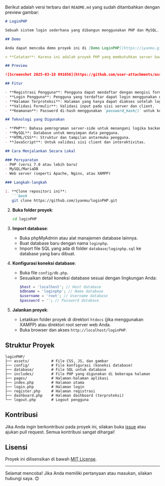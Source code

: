 Berikut adalah versi terbaru dari `README.md` yang sudah ditambahkan dengan preview gambar:

```markdown
# LoginPHP

Sebuah sistem login sederhana yang dibangun menggunakan PHP dan MySQL. Proyek ini dirancang untuk memungkinkan pengguna mendaftar, login, dan mengakses halaman yang dilindungi.

## Demo

Anda dapat mencoba demo proyek ini di [Demo LoginPHP](https://iyanmu.github.io/loginPHP/).

> **Catatan**: Karena ini adalah proyek PHP yang membutuhkan server backend, demo di GitHub Pages mungkin tidak berfungsi sepenuhnya. Untuk mencoba fitur lengkap, jalankan proyek ini di lingkungan server lokal seperti XAMPP, Laragon, atau server PHP lainnya.

## Preview

![Screenshot 2025-03-18 091056](https://github.com/user-attachments/assets/02f064e3-3bf5-4f6e-80fe-772ed7e24d24)

## Fitur

- **Registrasi Pengguna**: Pengguna dapat mendaftar dengan mengisi formulir registrasi.
- **Login Pengguna**: Pengguna yang terdaftar dapat login menggunakan email dan password.
- **Halaman Terproteksi**: Halaman yang hanya dapat diakses setelah login.
- **Validasi Formulir**: Validasi input pada sisi server dan client.
- **Keamanan**: Password di-hash menggunakan `password_hash()` untuk keamanan.

## Teknologi yang Digunakan

- **PHP**: Bahasa pemrograman server-side untuk menangani logika backend.
- **MySQL**: Database untuk menyimpan data pengguna.
- **HTML/CSS**: Struktur dan tampilan antarmuka pengguna.
- **JavaScript**: Untuk validasi sisi client dan interaktivitas.

## Cara Menjalankan Secara Lokal

### Persyaratan
- PHP (versi 7.0 atau lebih baru)
- MySQL/MariaDB
- Web server (seperti Apache, Nginx, atau XAMPP)

### Langkah-langkah

1. **Clone repositori ini**:
   ```bash
   git clone https://github.com/iyanmu/loginPHP.git
   ```
2. **Buka folder proyek**:
   ```bash
   cd loginPHP
   ```
3. **Import database**:
   - Buka phpMyAdmin atau alat manajemen database lainnya.
   - Buat database baru dengan nama `loginphp`.
   - Import file SQL yang ada di folder `database/loginphp.sql` ke database yang baru dibuat.

4. **Konfigurasi koneksi database**:
   - Buka file `config/db.php`.
   - Sesuaikan detail koneksi database sesuai dengan lingkungan Anda:
     ```php
     $host = 'localhost'; // Host database
     $dbname = 'loginphp'; // Nama database
     $username = 'root'; // Username database
     $password = ''; // Password database
     ```

5. **Jalankan proyek**:
   - Letakkan folder proyek di direktori `htdocs` (jika menggunakan XAMPP) atau direktori root server web Anda.
   - Buka browser dan akses `http://localhost/loginPHP`.

## Struktur Proyek

```
loginPHP/
├── assets/          # File CSS, JS, dan gambar
├── config/          # File konfigurasi (koneksi database)
├── database/        # File SQL untuk database
├── includes/        # File PHP yang digunakan di beberapa halaman
├── pages/           # Halaman-halaman aplikasi
├── index.php        # Halaman utama
├── login.php        # Halaman login
├── register.php     # Halaman registrasi
├── dashboard.php    # Halaman dashboard (terproteksi)
└── logout.php       # Logout pengguna
```

## Kontribusi

Jika Anda ingin berkontribusi pada proyek ini, silakan buka [issue](https://github.com/iyanmu/loginPHP/issues) atau ajukan pull request. Semua kontribusi sangat dihargai!

## Lisensi

Proyek ini dilisensikan di bawah [MIT License](LICENSE).

---

Selamat mencoba! Jika Anda memiliki pertanyaan atau masukan, silakan hubungi saya. 😊
